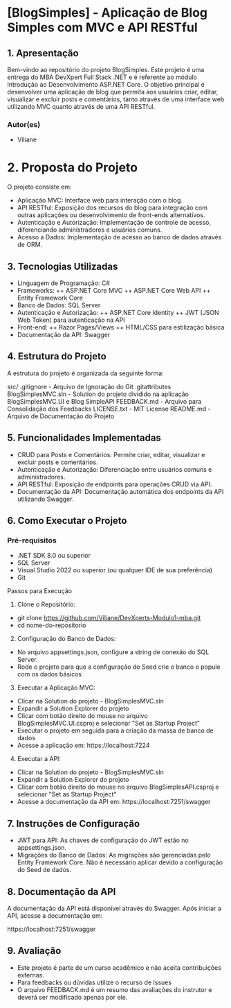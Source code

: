 # [BlogSimples] - Aplicação de Blog Simples com MVC e API RESTful

## 1. Apresentação
Bem-vindo ao repositório do projeto BlogSimples. Este projeto é uma entrega do MBA DevXpert Full Stack .NET e é referente ao módulo Introdução ao Desenvolvimento ASP.NET Core. O objetivo principal é desenvolver uma aplicação de blog que permita aos usuários criar, editar, visualizar e excluir posts e comentários, tanto através de uma interface web utilizando MVC quanto através de uma API RESTful. 

### Autor(es)
+ Viliane 

# 2. Proposta do Projeto
O projeto consiste em:

+ Aplicação MVC: Interface web para interação com o blog.
+ API RESTful: Exposição dos recursos do blog para integração com outras aplicações ou desenvolvimento de front-ends alternativos.
+ Autenticação e Autorização: Implementação de controle de acesso, diferenciando administradores e usuários comuns.
+ Acesso a Dados: Implementação de acesso ao banco de dados através de ORM.

## 3. Tecnologias Utilizadas
+ Linguagem de Programação: C#
+ Frameworks:
++ ASP.NET Core MVC
++ ASP.NET Core Web API
++ Entity Framework Core
+ Banco de Dados: SQL Server
+ Autenticação e Autorização:
++ ASP.NET Core Identity
++ JWT (JSON Web Token) para autenticação na API
+ Front-end:
++ Razor Pages/Views
++ HTML/CSS para estilização básica
+ Documentação da API: Swagger

## 4. Estrutura do Projeto
A estrutura do projeto é organizada da seguinte forma:

src/
.gitignore - Arquivo de Ignoração do Git
.gitattributes
BlogSimplesMVC.sln - Solution do projeto dividido na aplicação BlogSimplesMVC.UI e Blog SimpleAPI 
FEEDBACK.md - Arquivo para Consolidação dos Feedbacks
LICENSE.txt - MIT License
README.md - Arquivo de Documentação do Projeto

## 5. Funcionalidades Implementadas
* CRUD para Posts e Comentários: Permite criar, editar, visualizar e excluir posts e comentários.
* Autenticação e Autorização: Diferenciação entre usuários comuns e administradores.
* API RESTful: Exposição de endpoints para operações CRUD via API.
* Documentação da API: Documentação automática dos endpoints da API utilizando Swagger.

## 6. Como Executar o Projeto
### Pré-requisitos
* .NET SDK 8.0 ou superior
* SQL Server
* Visual Studio 2022 ou superior (ou qualquer IDE de sua preferência)
* Git

Passos para Execução
  1. Clone o Repositório:

  * git clone https://github.com/Viliane/DevXperts-Modulo1-mba.git
  * cd nome-do-repositorio

  2. Configuração do Banco de Dados:

  * No arquivo appsettings.json, configure a string de conexão do SQL Server.
  * Rode o projeto para que a configuração do Seed crie o banco e popule com os dados básicos

  3. Executar a Aplicação MVC:

  * Clicar na Solution do projeto - BlogSimplesMVC.sln
  * Expandir a Solution Explorer do projeto
  * Clicar com botão direito do mouse no arquivo BlogSimplesMVC.UI.csproj e selecionar "Set as Startup Project" 
  * Executar o projeto em seguida para a criação da massa de banco de dados
  * Acesse a aplicação em: https://localhost:7224

  4. Executar a API:

  * Clicar na Solution do projeto - BlogSimplesMVC.sln
  * Expandir a Solution Explorer do projeto
  * Clicar com botão direito do mouse no arquivo BlogSimplesAPI.csproj e selecionar "Set as Startup Project" 
  * Acesse a documentação da API em: https://localhost:7251/swagger
  
## 7. Instruções de Configuração
* JWT para API: As chaves de configuração do JWT estão no appsettings.json.
* Migrações do Banco de Dados: As migrações são gerenciadas pelo Entity Framework Core. Não é necessário aplicar devido a configuração do Seed de dados.

## 8. Documentação da API
A documentação da API está disponível através do Swagger. Após iniciar a API, acesse a documentação em:

https://localhost:7251/swagger

## 9. Avaliação
* Este projeto é parte de um curso acadêmico e não aceita contribuições externas.
* Para feedbacks ou dúvidas utilize o recurso de Issues
* O arquivo FEEDBACK.md é um resumo das avaliações do instrutor e deverá ser modificado apenas por ele.